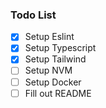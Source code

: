 ### Todo List
- [x] Setup Eslint
- [x] Setup Typescript
- [x] Setup Tailwind
- [ ] Setup NVM
- [ ] Setup Docker
- [ ] Fill out README